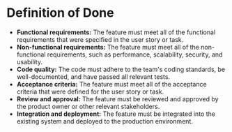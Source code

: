 # Definition of Done

- **Functional requirements:** The feature must meet all of the functional requirements that were specified in the user story or task.
- **Non-functional requirements:** The feature must meet all of the non-functional requirements, such as performance, scalability, security, and usability.
- **Code quality:** The code must adhere to the team's coding standards, be well-documented, and have passed all relevant tests.
- **Acceptance criteria:** The feature must meet all of the acceptance criteria that were defined for the user story or task.
- **Review and approval:** The feature must be reviewed and approved by the product owner or other relevant stakeholders.
- **Integration and deployment:** The feature must be integrated into the existing system and deployed to the production environment.
